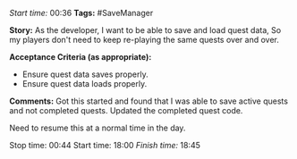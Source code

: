 
*Start time:* 00:36
**Tags:** #SaveManager 

**Story:** 
As the developer, I want to be able to save and load quest data,
So my players don't need to keep re-playing the same quests over and over.

**Acceptance Criteria (as appropriate):**
- Ensure quest data saves properly.
- Ensure quest data loads properly.

**Comments:** 
Got this started and found that I was able to save active quests and not completed quests. Updated the completed quest code.

Need to resume this at a normal time in the day.

Stop time: 00:44
Start time: 18:00
*Finish time:* 18:45